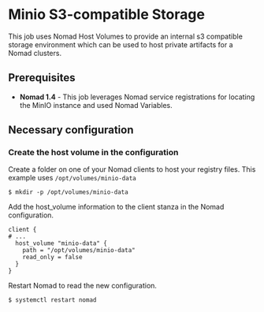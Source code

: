# Minio S3-compatible Storage

This job uses Nomad Host Volumes to provide an internal s3 compatible storage
environment which can be used to host private artifacts for a Nomad clusters.

## Prerequisites

- **Nomad 1.4** - This job leverages Nomad service registrations for locating the
  MinIO instance and used Nomad Variables.

## Necessary configuration

### Create the host volume in the configuration

Create a folder on one of your Nomad clients to host your registry files. This
example uses `/opt/volumes/minio-data`

```shell-session
$ mkdir -p /opt/volumes/minio-data
```

Add the host_volume information to the client stanza in the Nomad configuration.

```hcl
client {
# ...
  host_volume "minio-data" {
    path = "/opt/volumes/minio-data"
    read_only = false
  }
}
```

Restart Nomad to read the new configuration.

```shell-session
$ systemctl restart nomad
```
